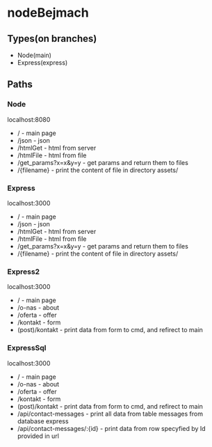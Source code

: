 # nodeBejmach

## Types(on branches)
* Node(main)
* Express(express)

## Paths
### Node
localhost:8080
* / - main page
* /json - json
* /htmlGet - html from server
* /htmlFile - html from file
* /get_params?x=x&y=y - get params and return them to files
* /{filename} - print the content of file in directory assets/

### Express
localhost:3000
* / - main page
* /json - json
* /htmlGet - html from server
* /htmlFile - html from file
* /get_params?x=x&y=y - get params and return them to files
* /{filename} - print the content of file in directory assets/

### Express2
localhost:3000
* / - main page
* /o-nas - about
* /oferta - offer
* /kontakt - form
* (post)/kontakt - print data from form to cmd, and refirect to main

### ExpressSql
localhost:3000
* / - main page
* /o-nas - about
* /oferta - offer
* /kontakt - form
* (post)/kontakt - print data from form to cmd, and refirect to main
* /api/contact-messages - print all data from table messages from database express
* /api/contact-messages/:{id} - print data from row specyfied by Id provided in url
